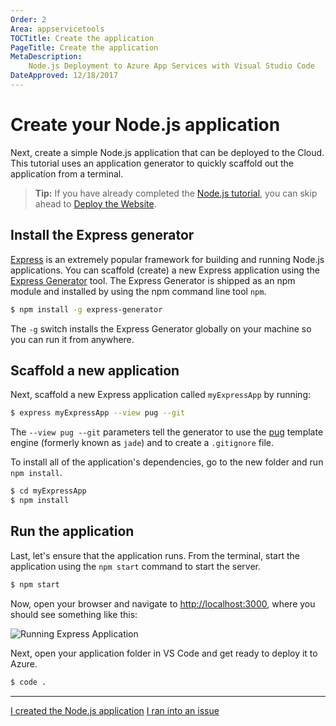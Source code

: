 ```yaml
---
Order: 2
Area: appservicetools
TOCTitle: Create the application
PageTitle: Create the application
MetaDescription:
    Node.js Deployment to Azure App Services with Visual Studio Code
DateApproved: 12/18/2017
---
```


# Create your Node.js application

Next, create a simple Node.js application that can be deployed to the Cloud.
This tutorial uses an application generator to quickly scaffold out the
application from a terminal.

> **Tip:** If you have already completed the
> [Node.js tutorial](/docs/nodejs/nodejs-tutorial.md), you can skip ahead to
> [Deploy the Website](/tutorials/app-service-extension/deploy-app.md).

## Install the Express generator

[Express](https://www.expressjs.com) is an extremely popular framework for
building and running Node.js applications. You can scaffold (create) a new
Express application using the
[Express Generator](https://expressjs.com/en/starter/generator.html) tool. The
Express Generator is shipped as an npm module and installed by using the npm
command line tool `npm`.

```bash
$ npm install -g express-generator
```

The `-g` switch installs the Express Generator globally on your machine so you
can run it from anywhere.

## Scaffold a new application

Next, scaffold a new Express application called `myExpressApp` by running:

```bash
$ express myExpressApp --view pug --git
```

The `--view pug --git` parameters tell the generator to use the
[pug](https://pugjs.org/api/getting-started.html) template engine (formerly
known as `jade`) and to create a `.gitignore` file.

To install all of the application's dependencies, go to the new folder and run
`npm install`.

```bash
$ cd myExpressApp
$ npm install
```

## Run the application

Last, let's ensure that the application runs. From the terminal, start the
application using the `npm start` command to start the server.

```bash
$ npm start
```

Now, open your browser and navigate to
[http://localhost:3000](http://localhost:3000), where you should see something
like this:

![Running Express Application](images/nodejs-deployment/express.png)

Next, open your application folder in VS Code and get ready to deploy it to
Azure.

```bash
$ code .
```

---

<a class="tutorial-next-btn" href="/tutorials/app-service-extension/deploy-app">I
created the Node.js application</a>
<a class="tutorial-feedback-btn" onclick="reportIssue('node-deployment-azureappservice', 'create-app')" href="javascript:void(0)">I
ran into an issue</a>
